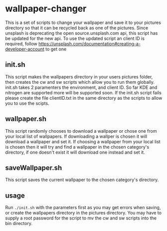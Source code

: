 # wallpaper-changer
This is a set of scripts to change your wallpaper and save it to your pictures directory so that it can be recycled back as one of the pictures. Since unsplash is deprecating the open source.unsplash.com api, this script has be updated for the new api. To use the updated script an client ID is required, follow https://unsplash.com/documentation#creating-a-developer-account to get one

## init.sh
This script makes the wallpapers directory in your users pictures folder, then creates the cw and sw scripts which allow you to run them globally.
init.sh takes 2 paramenters the environment, and client ID. So far KDE and nitrogen are supported more will be supported soon. If the init.sh script fails please create the file clientID.txt in the same directory as the scripts to allow you to use the scipts. 

## wallpaper.sh
This script randomly chooses to download a wallpaper or chose one from your local list of wallpapers. If downloading a wallper is chosen it will download a wallpaper and set it. If choosing a wallpaper from your local list is chosen then it will try and find a wallpaper in the chosen category's directory, if one doesn't exist it will download one instead and set it.

## saveWallpaper.sh
This script saves the current wallpaper to the chosen category's directory.

## usage
Run `./init.sh` with the parameters first as you may get errors when saving, or create the wallpapers directory in the pictures directory. You may have to supply a root password for the script to mv the cw and sw scripts into the bin directory.
